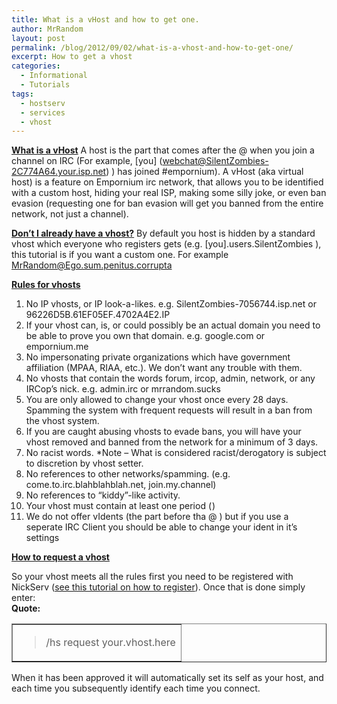 ```yaml
---
title: What is a vHost and how to get one.
author: MrRandom
layout: post
permalink: /blog/2012/09/02/what-is-a-vhost-and-how-to-get-one/
excerpt: How to get a vhost
categories:
  - Informational
  - Tutorials
tags:
  - hostserv
  - services
  - vhost
---
```

<span style="text-decoration:underline"><strong>What is a vHost</strong></span> 
A host is the part that comes after the @ when you join a channel on IRC (For example, \[you\] (webchat@SilentZombies-2C774A64.your.isp.net) ) has joined #empornium). A vHost (aka virtual host) is a feature on Empornium irc network, that allows you to be identified with a custom host, hiding your real ISP, making some silly joke, or even ban evasion (requesting one for ban evasion will get you banned from the entire network, not just a channel).

<span style="text-decoration:underline"><strong>Don&#8217;t I already have a vhost?</strong></span> 
By default you host is hidden by a standard vhost which everyone who registers gets (e.g. [you].users.SilentZombies ), this tutorial is if you want a custom one. For example MrRandom@Ego.sum.penitus.corrupta

<span style="text-decoration:underline"><strong>Rules for vhosts</strong></span> 
1. No IP vhosts, or IP look-a-likes. e.g. SilentZombies-7056744.isp.net or 96226D5B.61EF05EF.4702A4E2.IP  
2. If your vhost can, is, or could possibly be an actual domain you need to be able to prove you own that domain. e.g. google.com or empornium.me  
3. No impersonating private organizations which have government affiliation (MPAA, RIAA, etc.). We don&#8217;t want any trouble with them.  
4. No vhosts that contain the words forum, ircop, admin, network, or any IRCop&#8217;s nick. e.g. admin.irc or mrrandom.sucks  
5. You are only allowed to change your vhost once every 28 days. Spamming the system with frequent requests will result in a ban from the vhost system.  
6. If you are caught abusing vhosts to evade bans, you will have your vhost removed and banned from the network for a minimum of 3 days.  
7. No racist words. *Note &#8211; What is considered racist/derogatory is subject to discretion by vhost setter.  
8. No references to other networks/spamming. (e.g. come.to.irc.blahblahblah.net, join.my.channel)  
9. No references to &#8220;kiddy&#8221;-like activity.  
10. Your vhost must contain at least one period (**<span style="font-size:3px">.</span>**)  
11. We do not offer vIdents (the part before tha @ ) but if you use a seperate IRC Client you should be able to change your ident in it&#8217;s settings

**<span style="text-decoration:underline">How to request a vhost</span>** 
&nbsp;

So your vhost meets all the rules first you need to be registered with NickServ ([see this tutorial on how to register][1]). Once that is done simply enter:  
**Quote:**  
<table border="1">
  <tr>
    <td>
      <blockquote>
        /hs request your.vhost.here
      </blockquote>
    </td>
  </tr>
</table>

When it has been approved it will automatically set its self as your host, and each time you subsequently identify each time you connect.

 [1]: http://empornium.mooo.com/articles.php?topic=irc_register_nick